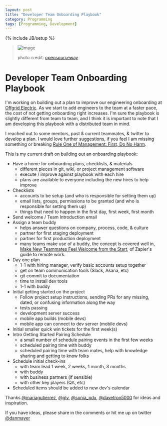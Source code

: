 ```yaml
---
layout: post
title: "Developer Team Onboarding Playbook"
category: Programming
tags: [Programming, Development]
---
```

{% include JB/setup %}

> ![image](http://www.mayerdan.com/assets/img/playbook.png)
> 
> photo credit: [opensourceway](https://www.flickr.com/photos/opensourceway/5537336155)


# Developer Team Onboarding Playbook

I'm working on building out a plan to improve our engineering onboarding at [Offgrid Electric](http://offgrid-electric.com/). As we start to add engineers to the team at a faster pace, the cost of not getting onboarding right increases. I'm sure the playbook is slightly different from team to team, and I think it is important to note that I am developing this playbook with a distributed team in mind.

I reached out to some mentors, past & current teammates, & twitter to develop a plan. I would love further suggestions, if you feel I am missing something or breaking [Rule One of Management: First, Do No Harm](http://chadfowler.com/blog/2014/01/19/rule-one-of-management-first-do-no-harm/).

This is my current draft on building out an onboarding playbook:

* Have a home for onboarding plans, checklists, & materials
  * different pieces in git, wiki, or project management software
  * execute / improve against playbook with each hire
  * plans are available to everyone including the new hires to help improve
* Checklists
  * accounts to be setup (and who is responsible for setting them up)
  * email lists, groups, permissions to be granted (and who is responsible for setting them up)
  * things that need to happen in the first day, first week, first month
* Send welcome / Team Introduction email
* Assign a team buddy
  * helps answer questions on company, process, code, & culture
  * partner for first staging deployment
  * partner for first production deployment
  * many teams make use of a buddy, the concept is covered well in, [Make New Teammates Feel Welcome from the Start](https://zapier.com/learn/the-ultimate-guide-to-remote-working/remote-employee-evaluation/), of Zapier's guide to remote work. 
* Day one plan
  * 1-1 with hiring manager, verify basic accounts setup together 
  * get on team communication tools (Slack, Asana, etc)
  * git commit to documentation
  * time to install dev tools
  * 1-1 with buddy
* Initial getting started on the project
  * Follow project setup instructions, sending PRs for any missing, dated, or confusing information along the way
  * tests passing
  * development server success
  * mobile app builds (mobile devs)
  * mobile app can connect to dev server (mobile devs)
* Initial smaller quick win tickets for the first week(s) 
* Intro Getting Started Pairing Schedule
  * a small number of schedule pairing events in the first few weeks 
  * scheduled pairing time with buddy 
  * scheduled pairing time with team mates, help with knowledge sharing and getting to know folks 
* Schedule initial check-ins
  * with team lead 1 week, 2 weeks, 1 month, 3 months
  * with buddy
  * with business partners (if sensible)
  * with other key players (QA, etc)
* Scheduled items should be added to new dev's calendar
 
Thanks [@mariagutierrez](https://twitter.com/mariagutierrez), [@glv](https://twitter.com/glv), [@sonia_pdx](https://twitter.com/sonia_pdx), [@davetron5000](https://twitter.com/davetron5000) for ideas and inspiration.

If you have ideas, please share in the comments or hit me up on twitter [@danmayer](https://twitter.com/danmayer)